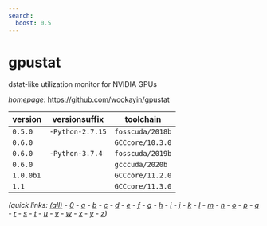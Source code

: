 ```yaml
---
search:
  boost: 0.5
---
```

# gpustat

dstat-like utilization monitor for NVIDIA GPUs

*homepage*: <https://github.com/wookayin/gpustat>

version | versionsuffix | toolchain
--------|---------------|----------
``0.5.0`` | ``-Python-2.7.15`` | ``fosscuda/2018b``
``0.6.0`` |  | ``GCCcore/10.3.0``
``0.6.0`` | ``-Python-3.7.4`` | ``fosscuda/2019b``
``0.6.0`` |  | ``gcccuda/2020b``
``1.0.0b1`` |  | ``GCCcore/11.2.0``
``1.1`` |  | ``GCCcore/11.3.0``


*(quick links: [(all)](../index.md) - [0](../0/index.md) - [a](../a/index.md) - [b](../b/index.md) - [c](../c/index.md) - [d](../d/index.md) - [e](../e/index.md) - [f](../f/index.md) - [g](../g/index.md) - [h](../h/index.md) - [i](../i/index.md) - [j](../j/index.md) - [k](../k/index.md) - [l](../l/index.md) - [m](../m/index.md) - [n](../n/index.md) - [o](../o/index.md) - [p](../p/index.md) - [q](../q/index.md) - [r](../r/index.md) - [s](../s/index.md) - [t](../t/index.md) - [u](../u/index.md) - [v](../v/index.md) - [w](../w/index.md) - [x](../x/index.md) - [y](../y/index.md) - [z](../z/index.md))*

